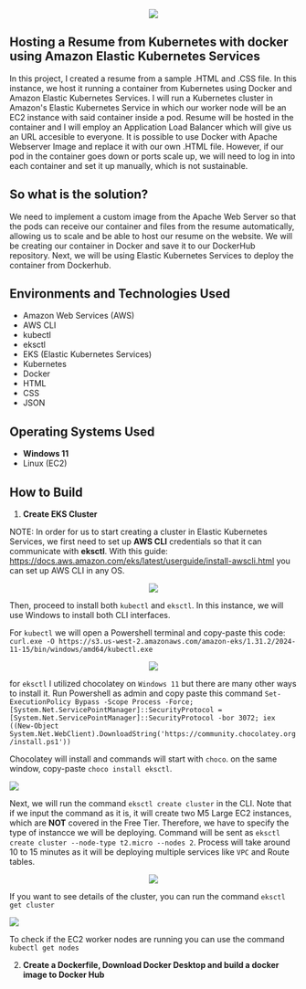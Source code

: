 <p align="center">
  <img src="https://i.imgur.com/MDJUGvO.png" 
</p>
  
##  Hosting a Resume from Kubernetes with docker using Amazon Elastic Kubernetes Services 

In this project, I created a resume from a sample .HTML and .CSS file. In this instance, we host it running a container from Kubernetes using Docker and Amazon Elastic Kubernetes Services. I will run a Kubernetes cluster in Amazon's Elastic Kubernetes Service in which our worker node will be an EC2 instance with said container inside a pod. Resume will be hosted in the container  and I will employ an Application Load Balancer which will give us an URL accesible to everyone. It is possible to use Docker with Apache Webserver Image and replace it with our own .HTML file. However, if our pod in the container goes down or ports scale up, we will need to log in into each container and set it up manually, which is not sustainable.
##  So what is the solution?

We need to implement a custom image from the Apache Web Server so that the pods can receive our container and files from the resume automatically, allowing us to scale and be able to host our resume on the website. We will be creating our container in Docker and save it to our DockerHub repository. Next, we will be using Elastic Kubernetes Services to deploy the container from Dockerhub. 


<h2>Environments and Technologies Used</h2>

  - Amazon Web Services (AWS)
  - AWS CLI
  - kubectl
  - eksctl
  - EKS (Elastic Kubernetes Services) 
  - Kubernetes
  - Docker
  - HTML
  - CSS
  - JSON
    
  

<h2>Operating Systems Used</h2>

- **Windows 11**
- Linux (EC2)

<h2>How to Build</h2>

1. **Create EKS Cluster**
   
  NOTE: In order for us to start creating a cluster in Elastic Kubernetes Services, we first need to set up __AWS CLI__ credentials so that it can communicate with **eksctl**. With this guide: https://docs.aws.amazon.com/eks/latest/userguide/install-awscli.html you can set up AWS CLI in any OS.

  <p align="center">
  <img src="https://i.imgur.com/720Htdt.png" 
</p>

Then, proceed to install both `kubectl` and `eksctl`. In this instance, we will use Windows to install both CLI interfaces. 

For `kubectl` we will open a Powershell terminal and copy-paste this code: `curl.exe -O https://s3.us-west-2.amazonaws.com/amazon-eks/1.31.2/2024-11-15/bin/windows/amd64/kubectl.exe`
  <p align="center">
  <img src="https://i.imgur.com/6UyorUW.png" 
</p>

 for `eksctl` I utilized chocolatey on `Windows 11` but there are many other ways to install it. Run Powershell as admin and copy paste this command `Set-ExecutionPolicy Bypass -Scope Process -Force; [System.Net.ServicePointManager]::SecurityProtocol = [System.Net.ServicePointManager]::SecurityProtocol -bor 3072; iex ((New-Object System.Net.WebClient).DownloadString('https://community.chocolatey.org/install.ps1'))`

 Chocolatey will install and commands will start with `choco`. on the same window, copy-paste `choco install eksctl`.
 <p align="left">
  <img src="https://i.imgur.com/nTe2Ece.png" 
</p>

Next, we will run the command `eksctl create cluster` in the CLI. Note that if we input the command as it is, it will create two M5 Large EC2 instances, which are **NOT** covered in the Free Tier. Therefore, we have to specify the type of instancce we will be deploying. Command will be sent as `eksctl create cluster --node-type t2.micro --nodes 2`. Process will take around 10 to 15 minutes as it will be deploying multiple services like `VPC` and Route tables.

<p align="center">
  <img src="https://i.imgur.com/v72uPKW.png" 
</p>

If you want to see details of the cluster, you can run the command `eksctl get cluster`
 
 <p align="left">
  <img src="https://i.imgur.com/kvT29S2.png" 
</p>

To check if the EC2 worker nodes are running you can use the command `kubectl get nodes`


 

 
   
2. **Create a Dockerfile, Download Docker Desktop and build a docker image to Docker Hub**

 

